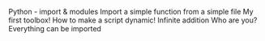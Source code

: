 Python - import & modules Import a simple function from a simple file My first toolbox! How to make a script dynamic! Infinite addition Who are you? Everything can be imported